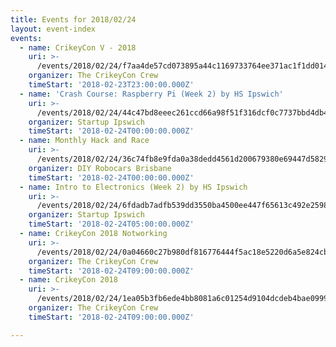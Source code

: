 ```yaml
---
title: Events for 2018/02/24
layout: event-index
events:
  - name: CrikeyCon V - 2018
    uri: >-
      /events/2018/02/24/f7aa4de57cd073895a44c1169733764ee371ac1f1dd014d985da7f91f237cd97
    organizer: The CrikeyCon Crew
    timeStart: '2018-02-23T23:00:00.000Z'
  - name: 'Crash Course: Raspberry Pi (Week 2) by HS Ipswich'
    uri: >-
      /events/2018/02/24/44c47bd8eeec261ccd66a98f51f316dcf0c7737bbd4db4d2a4521bee1b2fd85e
    organizer: Startup Ipswich
    timeStart: '2018-02-24T00:00:00.000Z'
  - name: Monthly Hack and Race
    uri: >-
      /events/2018/02/24/36c74fb8e9fda0a38dedd4561d200679380e69447d5829986083ee38b398882a
    organizer: DIY Robocars Brisbane
    timeStart: '2018-02-24T00:00:00.000Z'
  - name: Intro to Electronics (Week 2) by HS Ipswich
    uri: >-
      /events/2018/02/24/6fdadb7adfb539dd3550ba4500ee447f65613c492e2598cedeb3b3e7fff9e342
    organizer: Startup Ipswich
    timeStart: '2018-02-24T05:00:00.000Z'
  - name: CrikeyCon 2018 Notworking
    uri: >-
      /events/2018/02/24/0a04660c27b980df816776444f5ac18e5220d6a5e824cbcc8e875965f2c3c97d
    organizer: The CrikeyCon Crew
    timeStart: '2018-02-24T09:00:00.000Z'
  - name: CrikeyCon 2018
    uri: >-
      /events/2018/02/24/1ea05b3fb6ede4bb8081a6c01254d9104dcdeb4bae09997cd33be4db5a5e5ef0
    organizer: The CrikeyCon Crew
    timeStart: '2018-02-24T09:00:00.000Z'

---
```

